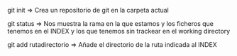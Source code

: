 git init => Crea un repositorio de git en la carpeta actual

git status => Nos muestra la rama en la que estamos y los ficheros que tenemos en el INDEX y los que tenemos sin trackear en el working directory

git add rutadirectorio => Añade el directorio de la ruta indicada al INDEX
